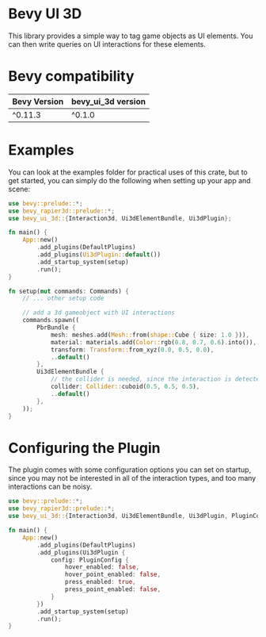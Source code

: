 # Bevy UI 3D

This library provides a simple way to tag game objects as UI elements.
You can then write queries on UI interactions for these elements.

# Bevy compatibility

| Bevy Version | bevy_ui_3d version |
|--------------|--------------------|
| ^0.11.3      | ^0.1.0             |

# Examples

You can look at the examples folder for practical uses of this crate, but to get started,
you can simply do the following when setting up your app and scene:

```rust
use bevy::prelude::*;
use bevy_rapier3d::prelude::*;
use bevy_ui_3d::{Interaction3d, Ui3dElementBundle, Ui3dPlugin};

fn main() {
    App::new()
        .add_plugins(DefaultPlugins)
        .add_plugins(Ui3dPlugin::default())
        .add_startup_system(setup)
        .run();
}

fn setup(mut commands: Commands) {
    // ... other setup code

    // add a 3d gameobject with UI interactions
    commands.spawn((
        PbrBundle {
            mesh: meshes.add(Mesh::from(shape::Cube { size: 1.0 })),
            material: materials.add(Color::rgb(0.8, 0.7, 0.6).into()),
            transform: Transform::from_xyz(0.0, 0.5, 0.0),
            ..default()
        },
        Ui3dElementBundle {
            // the collider is needed, since the interaction is detected via raycasting
            collider: Collider::cuboid(0.5, 0.5, 0.5),
            ..default()
        },
    ));
}
```

# Configuring the Plugin

The plugin comes with some configuration options you can set on startup, since you may
not be interested in all of the interaction types, and too many interactions can
be noisy.

```rust
use bevy::prelude::*;
use bevy_rapier3d::prelude::*;
use bevy_ui_3d::{Interaction3d, Ui3dElementBundle, Ui3dPlugin, PluginConfig};

fn main() {
    App::new()
        .add_plugins(DefaultPlugins)
        .add_plugins(Ui3dPlugin {
            config: PluginConfig {
                hover_enabled: false,
                hover_point_enabled: false,
                press_enabled: true,
                press_point_enabled: false,
            }
        })
        .add_startup_system(setup)
        .run();
}
```
